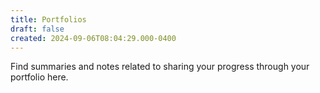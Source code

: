 ```yaml
---
title: Portfolios
draft: false
created: 2024-09-06T08:04:29.000-0400
---
```

Find summaries and notes related to sharing your progress through your portfolio here.